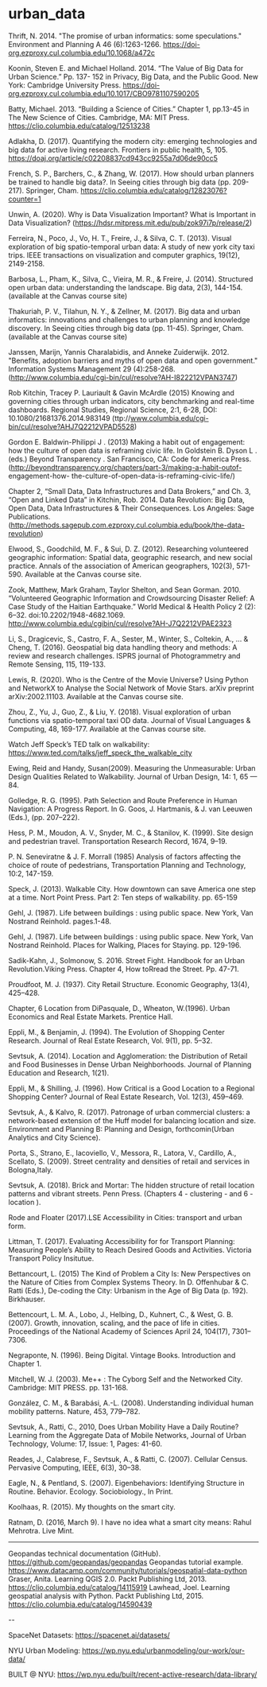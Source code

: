# urban_data

Thrift, N. 2014. "The promise of urban informatics: some speculations." Environment and Planning
A 46 (6):1263-1266. https://doi-org.ezproxy.cul.columbia.edu/10.1068/a472c

Koonin, Steven E. and Michael Holland. 2014. “The Value of Big Data for Urban Science.” Pp. 137- 152 in Privacy, Big Data, and the Public Good. New York: Cambridge University Press. https://doi-org.ezproxy.cul.columbia.edu/10.1017/CBO9781107590205

Batty, Michael. 2013. “Building a Science of Cities.” Chapter 1, pp.13-45 in The New Science of Cities. Cambridge, MA: MIT Press. https://clio.columbia.edu/catalog/12513238

Adlakha, D. (2017). Quantifying the modern city: emerging technologies and big data for active living research. Frontiers in public health, 5, 105. https://doaj.org/article/c02208837cd943cc9255a7d06de90cc5

French, S. P., Barchers, C., & Zhang, W. (2017). How should urban planners be trained to handle big data?. In Seeing cities through big data (pp. 209-217). Springer, Cham. https://clio.columbia.edu/catalog/12823076?counter=1

Unwin, A. (2020). Why is Data Visualization Important? What is Important in Data Visualization? (https://hdsr.mitpress.mit.edu/pub/zok97i7p/release/2)

Ferreira, N., Poco, J., Vo, H. T., Freire, J., & Silva, C. T. (2013). Visual exploration of big spatio-temporal urban data: A study of new york city taxi trips. IEEE transactions on visualization and computer graphics, 19(12), 2149-2158.

Barbosa, L., Pham, K., Silva, C., Vieira, M. R., & Freire, J. (2014). Structured open urban data: understanding the landscape. Big data, 2(3), 144-154. (available at the Canvas course site)

Thakuriah, P. V., Tilahun, N. Y., & Zellner, M. (2017). Big data and urban informatics: innovations and challenges to urban planning and knowledge discovery. In Seeing cities through big data (pp. 11-45). Springer, Cham. (available at the Canvas course site)

Janssen, Marijn, Yannis Charalabidis, and Anneke Zuiderwijk. 2012. "Benefits, adoption barriers and myths of open data and open government." Information Systems Management 29 (4):258-268.(http://www.columbia.edu/cgi-bin/cul/resolve?AH-I822212VPAN3747)

Rob Kitchin, Tracey P. Lauriault & Gavin McArdle (2015) Knowing and governing cities through urban indicators, city benchmarking and real-time dashboards. Regional Studies, Regional Science, 2:1, 6-28, DOI: 10.1080/21681376.2014.983149 (ttp://www.columbia.edu/cgi-bin/cul/resolve?AHJ7Q2212VPAD5528)

Gordon E. Baldwin-Philippi J . (2013) Making a habit out of engagement: how the culture of open data is reframing civic life. In Goldstein B. Dyson L . (eds.) Beyond Transparency . San Francisco, CA: Code for America Press. (http://beyondtransparency.org/chapters/part-3/making-a-habit-outof-
engagement-how- the-culture-of-open-data-is-reframing-civic-life/)

Chapter 2, “Small Data, Data Infrastructures and Data Brokers,” and Ch. 3, “Open and Linked Data” in Kitchin, Rob. 2014. Data Revolution: Big Data, Open Data, Data Infrastructures & Their Consequences. Los Angeles: Sage Publications. (http://methods.sagepub.com.ezproxy.cul.columbia.edu/book/the-data-revolution)

Elwood, S., Goodchild, M. F., & Sui, D. Z. (2012). Researching volunteered geographic information: Spatial data, geographic research, and new social practice. Annals of the association of American geographers, 102(3), 571-590. Available at the Canvas course site.

Zook, Matthew, Mark Graham, Taylor Shelton, and Sean Gorman. 2010. “Volunteered Geographic Information and Crowdsourcing Disaster Relief: A Case Study of the Haitian Earthquake.” World Medical & Health Policy 2 (2): 6–32. doi:10.2202/1948-4682.1069. http://www.columbia.edu/cgibin/cul/resolve?AH-J7Q2212VPAE2323

Li, S., Dragicevic, S., Castro, F. A., Sester, M., Winter, S., Coltekin, A., ... & Cheng, T. (2016). Geospatial big data handling theory and methods: A review and research challenges. ISPRS journal of Photogrammetry and Remote Sensing, 115, 119-133.

Lewis, R. (2020). Who is the Centre of the Movie Universe? Using Python and NetworkX to Analyse the Social Network of Movie Stars. arXiv preprint arXiv:2002.11103. Available at the Canvas course site.

Zhou, Z., Yu, J., Guo, Z., & Liu, Y. (2018). Visual exploration of urban functions via spatio-temporal taxi OD data. Journal of Visual Languages & Computing, 48, 169-177. Available at the Canvas course site.

Watch Jeff Speck’s TED talk on walkability: https://www.ted.com/talks/jeff_speck_the_walkable_city

Ewing, Reid and Handy, Susan(2009). Measuring the Unmeasurable: Urban Design Qualities Related to Walkability. Journal of Urban Design, 14: 1, 65 — 84.

Golledge, R. G. (1995). Path Selection and Route Preference in Human Navigation: A Progress Report. In G. Goos, J. Hartmanis, & J. van Leeuwen (Eds.), (pp. 207–222).

Hess, P. M., Moudon, A. V., Snyder, M. C., & Stanilov, K. (1999). Site design and pedestrian travel. Transportation Research Record, 1674, 9–19.

P. N. Seneviratne & J. F. Morrall (1985) Analysis of factors affecting the choice of route of pedestrians, Transportation Planning and Technology, 10:2, 147-159.

Speck, J. (2013). Walkable City. How downtown can save America one step at a time. Nort Point Press. Part 2: Ten steps of walkability. pp. 65-159

Gehl, J. (1987). Life between buildings : using public space. New York, Van Nostrand Reinhold. pages.1-48.

Gehl, J. (1987). Life between buildings : using public space. New York, Van Nostrand Reinhold. Places for Walking, Places for Staying. pp. 129-196.

Sadik-Kahn, J., Solmonow, S. 2016. Street Fight. Handbook for an Urban Revolution.Viking Press. Chapter 4, How toRread the Street. Pp. 47-71.

Proudfoot, M. J. (1937). City Retail Structure. Economic Geography, 13(4), 425–428.

Chapter, 6 Location from DiPasquale, D., Wheaton, W.(1996). Urban Economics and Real Estate Markets. Prentice Hall.

Eppli, M., & Benjamin, J. (1994). The Evolution of Shopping Center Research. Journal of Real Estate Research, Vol. 9(1), pp. 5–32.

Sevtsuk, A. (2014). Location and Agglomeration: the Distribution of Retail and Food Businesses in Dense Urban Neighborhoods. Journal of Planning Education and Research, 1(21).

Eppli, M., & Shilling, J. (1996). How Critical is a Good Location to a Regional Shopping Center? Journal of Real Estate Research, Vol. 12(3), 459–469.

Sevtsuk, A., & Kalvo, R. (2017). Patronage of urban commercial clusters: a network-based extension of the Huff model for balancing location and size. Environment and Planning B: Planning and Design, forthcomin(Urban Analytics and City Science).

Porta, S., Strano, E., Iacoviello, V., Messora, R., Latora, V., Cardillo, A., Scellato, S. (2009). Street centrality and densities of retail and services in Bologna,Italy.

Sevtsuk, A. (2018). Brick and Mortar: The hidden structure of retail location patterns and vibrant streets. Penn Press. (Chapters 4 - clustering - and 6 - location ).

Rode and Floater (2017).LSE Accessibility in Cities: transport and urban form.

Littman, T. (2017). Evaluating Accessibility for for Transport Planning: Measuring People’s Ability to Reach Desired Goods and Activities. Victoria Transport Policy Insitutue.

Bettancourt, L. (2015) The Kind of Problem a City Is: New Perspectives on the Nature of Cities from Complex Systems Theory. In D. Offenhubar & C. Ratti (Eds.), De-coding the City: Urbanism in the Age of Big Data (p. 192). Birkhauser.

Bettencourt, L. M. A., Lobo, J., Helbing, D., Kuhnert, C., & West, G. B. (2007). Growth, innovation, scaling, and the pace of life in cities. Proceedings of the National Academy of Sciences April 24, 104(17), 7301–7306.

Negraponte, N. (1996). Being Digital. Vintage Books. Introduction and Chapter 1.

Mitchell, W. J. (2003). Me++ : The Cyborg Self and the Networked City. Cambridge: MIT PRESS. pp. 131-168.

González, C. M., & Barabási, A.-L. (2008). Understanding individual human mobility patterns. Nature, 453, 779–782.

Sevtsuk, A., Ratti, C., 2010, Does Urban Mobility Have a Daily Routine? Learning from the Aggregate Data of Mobile Networks, Journal of Urban Technology, Volume: 17, Issue: 1, Pages: 41-60.

Reades, J., Calabrese, F., Sevtsuk, A., & Ratti, C. (2007). Cellular Census. Pervasive Computing, IEEE, 6(3), 30–38.

Eagle, N., & Pentland, S. (2007). Eigenbehaviors: Identifying Structure in Routine. Behavior. Ecology. Sociobiology., In Print.

Koolhaas, R. (2015). My thoughts on the smart city.

Ratnam, D. (2016, March 9). I have no idea what a smart city means: Rahul Mehrotra. Live Mint.

---

Geopandas technical documentation (GitHub). https://github.com/geopandas/geopandas 
Geopandas tutorial example. https://www.datacamp.com/community/tutorials/geospatial-data-python
Graser, Anita. Learning QGIS 2.0. Packt Publishing Ltd, 2013. https://clio.columbia.edu/catalog/14115919
Lawhead, Joel. Learning geospatial analysis with Python. Packt Publishing Ltd, 2015. https://clio.columbia.edu/catalog/14590439

-- 

SpaceNet Datasets: https://spacenet.ai/datasets/

NYU Urban Modeling: https://wp.nyu.edu/urbanmodeling/our-work/our-data/

BUILT @ NYU: https://wp.nyu.edu/built/recent-active-research/data-library/
